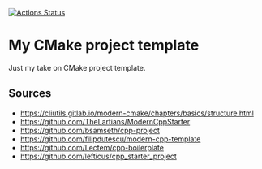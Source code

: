 [![Actions Status](https://github.com/jan-moravec/cmake-project-template/actions/workflows/ci.yml/badge.svg)](https://github.com/jan-moravec/cmake-project-template/actions)

# My CMake project template

Just my take on CMake project template.

## Sources

* https://cliutils.gitlab.io/modern-cmake/chapters/basics/structure.html
* https://github.com/TheLartians/ModernCppStarter
* https://github.com/bsamseth/cpp-project
* https://github.com/filipdutescu/modern-cpp-template
* https://github.com/Lectem/cpp-boilerplate
* https://github.com/lefticus/cpp_starter_project
